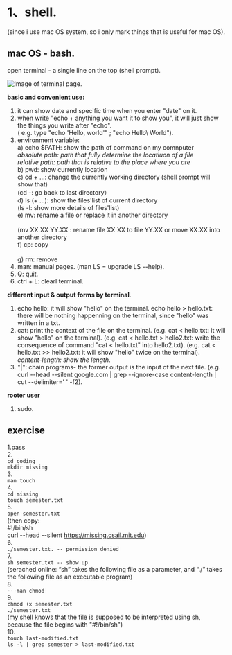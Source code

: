 # 1、shell. 
(since i use mac OS system, so i only mark things that is useful for mac OS).   
## mac OS - bash. 
open terminal - a single line on the top (shell prompt). 

![Image of terminal page](https://github.com/Penny-Zhang/images/blob/main/terminal.png). 

**basic and convenient use:**
1) it can show date and specific time when you enter "date" on it. 
2) when write "echo + anything you want it to show you", it will just show the things you write after "echo".  
   ( e.g. type "echo 'Hello, world'" ; "echo Hello\ World"). 
3) environment variable:  
    a) echo $PATH: show the path of command on my comnputer <br/>
       *absolute path: path that fully determine the locatiuon of a file* <br/> 
       *relative path: path that is relative to the place where you are* <br/>
    b) pwd: show currently location <br/> 
    c) cd + ...: change the currently working directory (shell prompt will show that) <br/>
       (cd -: go back to last directory） <br/>
    d) ls (+ ...): show the files'list of current directory <br/>
       (ls -l: show more details of files'list)<br/> 
    e) mv: rename a file or replace it in another directory<br/>     
       (mv XX.XX YY.XX : rename file XX.XX to file YY.XX or move XX.XX into another directory<br/>
    f) cp: copy<br/>    
    g) rm: remove<br/>    
4) man: manual pages. 
   (man LS = upgrade LS --help). 
5) Q: quit. 
6) ctrl + L: clearl terminal.   

**different input & output forms by terminal**. 
1) echo hello: it will show "hello" on the terminal. 
   echo hello > hello.txt: there will be nothing happenning on the terminal, since  "hello" was written in a txt.  
2) cat: print the context of the file on the terminal. 
   (e.g. cat < hello.txt: it will show "hello" on the terminal). 
   (e.g. cat < hello.txt > hello2.txt: write the consequence of command "cat < hello.txt" into hello2.txt). 
   (e.g. cat < hello.txt >> hello2.txt: it will show "hello" twice on the terminal). 
*content-length: show the length*. 
3) "|": chain programs- the former output is the input of the next file. 
   (e.g. curl --head --silent google.com | grep --ignore-case content-length | cut --delimiter=' ' -f2). 

**rooter user**
1) sudo. 

## exercise
1.pass<br/> 
2.<br/>
`cd coding`<br/> 
`mkdir missing`<br/> 
3.  
`man touch`<br/>
4.<br/>
`cd missing`<br/> 
`touch semester.txt`<br/> 
5.<br/>
`open semester.txt`<br/> 
(then copy:  <br/>
#!/bin/sh<br/>
curl --head --silent https://missing.csail.mit.edu)<br/> 
6.<br/>
`./semester.txt. -- permission denied`<br/> 
7.<br/>
`sh semester.txt -- show up`<br/> 
(serached online: “sh” takes the following file as a parameter, and “./” takes the following file as an executable program)<br/>
8. <br/>
`···man chmod`<br/> 
9.<br/>
`chmod +x semester.txt` <br/> 
`./semester.txt`<br/>
(my shell knows that the file is supposed to be interpreted using sh, because the file begins with "#!/bin/sh")<br/>
10. <br/>
`touch last-modified.txt`<br/>
`ls -l | grep semester > last-modified.txt`<br/>







   
       
    
    
